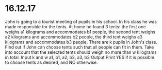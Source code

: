 # 16.12.17
John is going to a tourist meeting of pupils in his school. In his class he was made responsible for the tents. At home he found 3 tents: the first one weighs a1 kilograms and accommodates b1 people, the second tent weighs a2 kilograms and accommodates b2 people, the third tent weighs a3 kilograms and accommodates b3 people. There are k pupils in John's class. Find out if John can choose tents such that all people can fit in them. Take into account that the selected tents should weigh no more than w kilograms in total. Input k and w
a1, b1, a2, b2, a3, b3 Output Print YES if it is possible to choose tents as desired, and NO otherwise.
